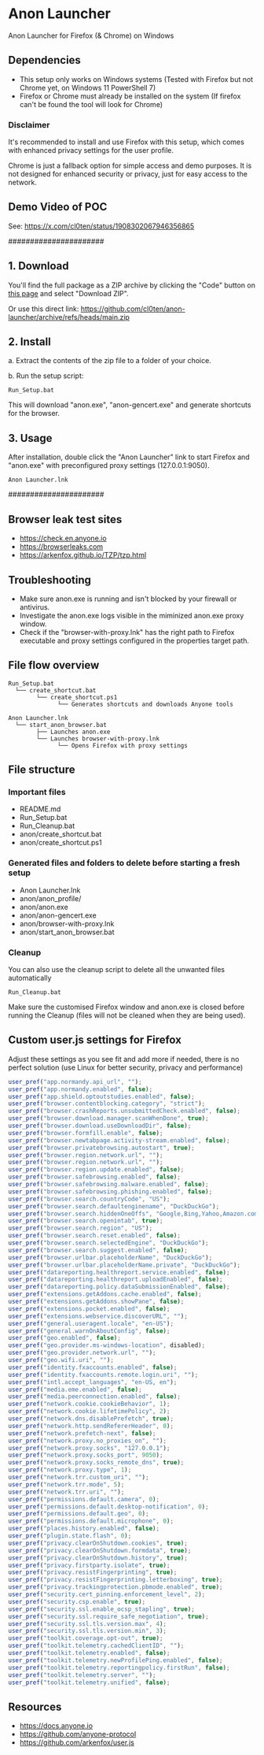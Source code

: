 # Anon Launcher
Anon Launcher for Firefox (& Chrome) on Windows

## Dependencies

* This setup only works on Windows systems (Tested with Firefox but not Chrome yet, on Windows 11 PowerShell 7)
* Firefox or Chrome must already be installed on the system (If firefox can't be found the tool will look for Chrome)

### Disclaimer
It's recommended to install and use Firefox with this setup, which comes with enhanced privacy settings for the user profile.

Chrome is just a fallback option for simple access and demo purposes. It is not designed for enhanced security or privacy, just for easy access to the network.

## Demo Video of POC
See: https://x.com/cl0ten/status/1908302067946356865

######################

## 1. Download

You'll find the full package as a ZIP archive by clicking the "Code" button on [this page](https://github.com/cl0ten/anon-launcher) and select "Download ZIP".

Or use this direct link: https://github.com/cl0ten/anon-launcher/archive/refs/heads/main.zip

## 2. Install

a. Extract the contents of the zip file to a folder of your choice.

b. Run the setup script:

```
Run_Setup.bat
```
This will download "anon.exe", "anon-gencert.exe" and generate shortcuts for the browser.

## 3. Usage

After installation, double click the "Anon Launcher" link to start Firefox and "anon.exe" with preconfigured proxy settings (127.0.0.1:9050).

```
Anon Launcher.lnk
```

######################

## Browser leak test sites

* https://check.en.anyone.io
* https://browserleaks.com
* https://arkenfox.github.io/TZP/tzp.html

## Troubleshooting

* Make sure anon.exe is running and isn't blocked by your firewall or antivirus.
* Investigate the anon.exe logs visible in the miminized anon.exe proxy window.
* Check if the "browser-with-proxy.lnk" has the right path to Firefox executable and proxy settings configured in the properties target path.

## File flow overview

```
Run_Setup.bat
  └── create_shortcut.bat
        └── create_shortcut.ps1
              └── Generates shortcuts and downloads Anyone tools

Anon Launcher.lnk
  └── start_anon_browser.bat
        ├── Launches anon.exe
        └── Launches browser-with-proxy.lnk
              └── Opens Firefox with proxy settings
```

## File structure

### Important files

* README.md
* Run_Setup.bat
* Run_Cleanup.bat
* anon/create_shortcut.bat
* anon/create_shortcut.ps1

### Generated files and folders to delete before starting a fresh setup

* Anon Launcher.lnk
* anon/anon_profile/
* anon/anon.exe
* anon/anon-gencert.exe
* anon/browser-with-proxy.lnk
* anon/start_anon_browser.bat

### Cleanup
You can also use the cleanup script to delete all the unwanted files automatically
```
Run_Cleanup.bat
```
Make sure the customised Firefox window and anon.exe is closed before running the Cleanup (files will not be cleaned when they are being used).

## Custom user.js settings for Firefox
Adjust these settings as you see fit and add more if needed, there is no perfect solution (use Linux for better security, privacy and performance)

```js
user_pref("app.normandy.api_url", "");
user_pref("app.normandy.enabled", false);
user_pref("app.shield.optoutstudies.enabled", false);
user_pref("browser.contentblocking.category", "strict");
user_pref("browser.crashReports.unsubmittedCheck.enabled", false);
user_pref("browser.download.manager.scanWhenDone", true);
user_pref("browser.download.useDownloadDir", false);
user_pref("browser.formfill.enable", false);
user_pref("browser.newtabpage.activity-stream.enabled", false);
user_pref("browser.privatebrowsing.autostart", true);
user_pref("browser.region.network.url", "");
user_pref("browser.region.network.url", "");
user_pref("browser.region.update.enabled", false);
user_pref("browser.safebrowsing.enabled", false);
user_pref("browser.safebrowsing.malware.enabled", false);
user_pref("browser.safebrowsing.phishing.enabled", false);
user_pref("browser.search.countryCode", "US");
user_pref("browser.search.defaultenginename", "DuckDuckGo");
user_pref("browser.search.hiddenOneOffs", "Google,Bing,Yahoo,Amazon.com,eBay,Wikipedia (en)");
user_pref("browser.search.openintab", true);
user_pref("browser.search.region", "US");
user_pref("browser.search.reset.enabled", false);
user_pref("browser.search.selectedEngine", "DuckDuckGo");
user_pref("browser.search.suggest.enabled", false);
user_pref("browser.urlbar.placeholderName", "DuckDuckGo");
user_pref("browser.urlbar.placeholderName.private", "DuckDuckGo");
user_pref("datareporting.healthreport.service.enabled", false);
user_pref("datareporting.healthreport.uploadEnabled", false);
user_pref("datareporting.policy.dataSubmissionEnabled", false);
user_pref("extensions.getAddons.cache.enabled", false);
user_pref("extensions.getAddons.showPane", false);
user_pref("extensions.pocket.enabled", false);
user_pref("extensions.webservice.discoverURL", "");
user_pref("general.useragent.locale", "en-US");
user_pref("general.warnOnAboutConfig", false);
user_pref("geo.enabled", false);
user_pref("geo.provider.ms-windows-location", disabled);
user_pref("geo.provider.network.url", "");
user_pref("geo.wifi.uri", "");
user_pref("identity.fxaccounts.enabled", false);
user_pref("identity.fxaccounts.remote.login.uri", "");
user_pref("intl.accept_languages", "en-US, en");
user_pref("media.eme.enabled", false);
user_pref("media.peerconnection.enabled", false);
user_pref("network.cookie.cookieBehavior", 1);
user_pref("network.cookie.lifetimePolicy", 2);
user_pref("network.dns.disablePrefetch", true);
user_pref("network.http.sendRefererHeader", 0);
user_pref("network.prefetch-next", false);
user_pref("network.proxy.no_proxies_on", "");
user_pref("network.proxy.socks", "127.0.0.1");
user_pref("network.proxy.socks_port", 9050);
user_pref("network.proxy.socks_remote_dns", true);
user_pref("network.proxy.type", 1);
user_pref("network.trr.custom_uri", "");
user_pref("network.trr.mode", 5);
user_pref("network.trr.uri", "");
user_pref("permissions.default.camera", 0);
user_pref("permissions.default.desktop-notification", 0);
user_pref("permissions.default.geo", 0);
user_pref("permissions.default.microphone", 0);
user_pref("places.history.enabled", false);
user_pref("plugin.state.flash", 0);
user_pref("privacy.clearOnShutdown.cookies", true);
user_pref("privacy.clearOnShutdown.formdata", true);
user_pref("privacy.clearOnShutdown.history", true);
user_pref("privacy.firstparty.isolate", true);
user_pref("privacy.resistFingerprinting", true);
user_pref("privacy.resistFingerprinting.letterboxing", true);
user_pref("privacy.trackingprotection.pbmode.enabled", true);
user_pref("security.cert_pinning.enforcement_level", 2);
user_pref("security.csp.enable", true);
user_pref("security.ssl.enable_ocsp_stapling", true);
user_pref("security.ssl.require_safe_negotiation", true);
user_pref("security.ssl.tls.version.max", 4);
user_pref("security.ssl.tls.version.min", 3);
user_pref("toolkit.coverage.opt-out", true);
user_pref("toolkit.telemetry.cachedClientID", "");
user_pref("toolkit.telemetry.enabled", false);
user_pref("toolkit.telemetry.newProfilePing.enabled", false);
user_pref("toolkit.telemetry.reportingpolicy.firstRun", false);
user_pref("toolkit.telemetry.server", "");
user_pref("toolkit.telemetry.unified", false);
```

## Resources

* https://docs.anyone.io
* https://github.com/anyone-protocol
* https://github.com/arkenfox/user.js
